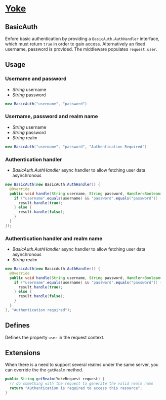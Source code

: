 # [Yoke](/)

## BasicAuth

Enfore basic authentication by providing a ```BasicAuth.AuthHandler``` interface, which must return ```true``` in order
to gain access. Alternatively an fixed username, password is provided. The middleware populates ```request.user```.


## Usage

### Username and password

* *String* username
* *String* password

``` java
new BasicAuth("username", "password")
```

### Username, password and realm name

* *String* username
* *String* password
* *String* realm

``` java
new BasicAuth("username", "password", "Authentication Required")
```

### Authentication handler

* *BasicAuth.AuthHandler* async handler to allow fetching user data asynchronous

``` java
new BasicAuth(new BasicAuth.AuthHandler() {
  @Override
  public void handle(String username, String password, Handler<Boolean> result) {
    if ("username".equals(username) && "password".equals("password")) {
      result.handle(true);
    } else {
      result.handle(false);
    }
  }
});
```

### Authentication handler and realm name

* *BasicAuth.AuthHandler* async handler to allow fetching user data asynchronous
* *String* realm

``` java
new BasicAuth(new BasicAuth.AuthHandler() {
  @Override
  public void handle(String username, String password, Handler<Boolean> result) {
    if ("username".equals(username) && "password".equals("password")) {
      result.handle(true);
    } else {
      result.handle(false);
    }
  }
}, "Authentication required");
```


## Defines

Defines the property ```user``` in the request context.


## Extensions

When there is a need to support several realms under the same server, you can override the the ```getRealm``` method.

``` java
public String getRealm(YokeRequest request) {
  // do something with the request to generate the valid realm name
  return "Authentication is required to access this resource";
}
```
